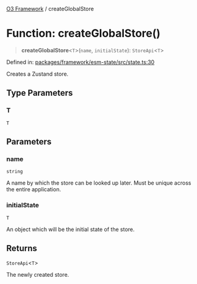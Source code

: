[O3 Framework](../API.md) / createGlobalStore

# Function: createGlobalStore()

> **createGlobalStore**\<`T`\>(`name`, `initialState`): `StoreApi`\<`T`\>

Defined in: [packages/framework/esm-state/src/state.ts:30](https://github.com/openmrs/openmrs-esm-core/blob/main/packages/framework/esm-state/src/state.ts#L30)

Creates a Zustand store.

## Type Parameters

### T

`T`

## Parameters

### name

`string`

A name by which the store can be looked up later.
   Must be unique across the entire application.

### initialState

`T`

An object which will be the initial state of the store.

## Returns

`StoreApi`\<`T`\>

The newly created store.
